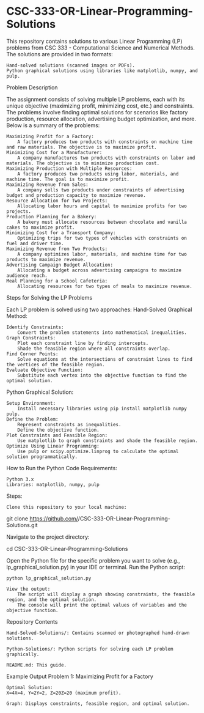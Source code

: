 # CSC-333-OR-Linear-Programming-Solutions

This repository contains solutions to various Linear Programming (LP) problems from CSC 333 - Computational Science and Numerical Methods. The solutions are provided in two formats:

    Hand-solved solutions (scanned images or PDFs).
    Python graphical solutions using libraries like matplotlib, numpy, and pulp.

Problem Description

The assignment consists of solving multiple LP problems, each with its unique objective (maximizing profit, minimizing cost, etc.) and constraints. The problems involve finding optimal solutions for scenarios like factory production, resource allocation, advertising budget optimization, and more. Below is a summary of the problems:

    Maximizing Profit for a Factory:
        A factory produces two products with constraints on machine time and raw materials. The objective is to maximize profit.
    Minimizing Cost for a Manufacturer:
        A company manufactures two products with constraints on labor and materials. The objective is to minimize production cost.
    Maximizing Production with Multiple Resources:
        A factory produces two products using labor, materials, and machine time. The goal is to maximize profit.
    Maximizing Revenue from Sales:
        A company sells two products under constraints of advertising budget and production capacity to maximize revenue.
    Resource Allocation for Two Projects:
        Allocating labor hours and capital to maximize profits for two projects.
    Production Planning for a Bakery:
        A bakery must allocate resources between chocolate and vanilla cakes to maximize profit.
    Minimizing Cost for a Transport Company:
        Optimizing trips for two types of vehicles with constraints on fuel and driver time.
    Maximizing Revenue from Two Products:
        A company optimizes labor, materials, and machine time for two products to maximize revenue.
    Advertising Campaign Budget Allocation:
        Allocating a budget across advertising campaigns to maximize audience reach.
    Meal Planning for a School Cafeteria:
        Allocating resources for two types of meals to maximize revenue.

Steps for Solving the LP Problems

Each LP problem is solved using two approaches:
Hand-Solved Graphical Method:

    Identify Constraints:
        Convert the problem statements into mathematical inequalities.
    Graph Constraints:
        Plot each constraint line by finding intercepts.
        Shade the feasible region where all constraints overlap.
    Find Corner Points:
        Solve equations at the intersections of constraint lines to find the vertices of the feasible region.
    Evaluate Objective Function:
        Substitute each vertex into the objective function to find the optimal solution.

Python Graphical Solution:

    Setup Environment:
        Install necessary libraries using pip install matplotlib numpy pulp.
    Define the Problem:
        Represent constraints as inequalities.
        Define the objective function.
    Plot Constraints and Feasible Region:
        Use matplotlib to graph constraints and shade the feasible region.
    Optimize Using Linear Programming:
        Use pulp or scipy.optimize.linprog to calculate the optimal solution programmatically.

How to Run the Python Code
Requirements:

    Python 3.x
    Libraries: matplotlib, numpy, pulp

Steps:

    Clone this repository to your local machine:

git clone https://github.com/<your-username>/CSC-333-OR-Linear-Programming-Solutions.git

Navigate to the project directory:

cd CSC-333-OR-Linear-Programming-Solutions

Open the Python file for the specific problem you want to solve (e.g., lp_graphical_solution.py) in your IDE or terminal.
Run the Python script:

    python lp_graphical_solution.py

    View the output:
        The script will display a graph showing constraints, the feasible region, and the optimal solution.
        The console will print the optimal values of variables and the objective function.

Repository Contents

    Hand-Solved-Solutions/: Contains scanned or photographed hand-drawn solutions.

    Python-Solutions/: Python scripts for solving each LP problem graphically.

    README.md: This guide.

Example Output
Problem 1: Maximizing Profit for a Factory

    Optimal Solution:
    X=4X=4, Y=2Y=2, Z=20Z=20 (maximum profit).

    Graph: Displays constraints, feasible region, and optimal solution.
